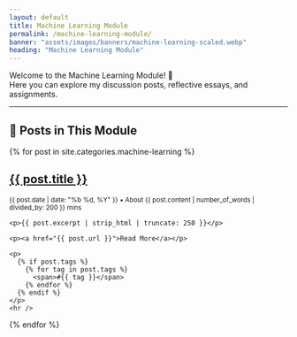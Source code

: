 ```yaml
---
layout: default
title: Machine Learning Module
permalink: /machine-learning-module/
banner: "assets/images/banners/machine-learning-scaled.webp"
heading: "Machine Learning Module"
---
```


Welcome to the Machine Learning Module! 👋  
Here you can explore my discussion posts, reflective essays, and assignments.

---

## 🧠 Posts in This Module

{% for post in site.categories.machine-learning %}
  <article>
    <h2><a href="{{ post.url }}">{{ post.title }}</a></h2>
    <p><small>{{ post.date | date: "%b %d, %Y" }} &bull; About {{ post.content | number_of_words | divided_by: 200 }} mins</small></p>

    <p>{{ post.excerpt | strip_html | truncate: 250 }}</p>

    <p><a href="{{ post.url }}">Read More</a></p>

    <p>
      {% if post.tags %}
        {% for tag in post.tags %}
          <span>#{{ tag }}</span>
        {% endfor %}
      {% endif %}
    </p>
    <hr />
  </article>
{% endfor %}

